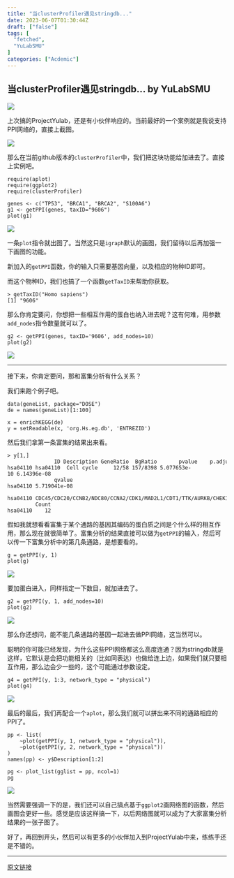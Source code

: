```yaml
---
title: "当clusterProfiler遇见stringdb..."
date: 2023-06-07T01:30:44Z
draft: ["false"]
tags: [
  "fetched",
  "YuLabSMU"
]
categories: ["Acdemic"]
---
```

当clusterProfiler遇见stringdb... by YuLabSMU
------
<div><p data-mpa-powered-by="yiban.io"><a target="_blank" href="http://mp.weixin.qq.com/s?__biz=MzI5NjUyNzkxMg==&amp;mid=2247492813&amp;idx=1&amp;sn=0fa7fbe32f1fb534f226561f03009ca5&amp;chksm=ec40558adb37dc9cc52914436f71d29c50911204b3c672c391cc22367b0ff0425483ec680736&amp;scene=21#wechat_redirect" textvalue="你已选中了添加链接的内容" linktype="text" imgurl="" imgdata="null" data-itemshowtype="0" tab="innerlink" data-linktype="1"><span><img data-backh="333" data-backw="578" data-galleryid="" data-ratio="0.575" data-s="300,640" data-src="https://mmbiz.qpic.cn/mmbiz_png/MPBFtnFrw4lhX0gicBOzP0mia9Bo8eaInx4jOEhAZVK9qWicOgpnIHf0tHFSgOj3iaG2EiblP6WtbeF7saHTjNoUkfg/640?wx_fmt=png" data-type="png" data-w="1080" src="https://mmbiz.qpic.cn/mmbiz_png/MPBFtnFrw4lhX0gicBOzP0mia9Bo8eaInx4jOEhAZVK9qWicOgpnIHf0tHFSgOj3iaG2EiblP6WtbeF7saHTjNoUkfg/640?wx_fmt=png"></span></a></p><p>上次搞的ProjectYulab，还是有小伙伴响应的。当前最好的一个案例就是我说支持PPI网络的，直接上截图。</p><p><img data-backh="3640" data-backw="398" data-croporisrc="https://mmbiz.qpic.cn/mmbiz_jpg/MPBFtnFrw4lhX0gicBOzP0mia9Bo8eaInxDmrZ3tH6MBOria8icFyJECdT3CbMP3hU9JZd3J0B6rcSiafxFTKAV45ug/640?wx_fmt=jpeg" data-cropx1="44.844290657439444" data-cropx2="788.5121107266436" data-cropy1="0" data-cropy2="6805.1211072664355" data-ratio="9.146505376344086" data-s="300,640" data-src="https://mmbiz.qpic.cn/mmbiz_jpg/MPBFtnFrw4laxfj3ZL7OcebCCyyicLgJQOmjIg2avwZB5oTdYbg5IAU09wtlYxF0Kia4dSrpWyb2Vo7wm1appTRQ/640?wx_fmt=jpeg" data-type="jpeg" data-w="744" src="https://mmbiz.qpic.cn/mmbiz_jpg/MPBFtnFrw4laxfj3ZL7OcebCCyyicLgJQOmjIg2avwZB5oTdYbg5IAU09wtlYxF0Kia4dSrpWyb2Vo7wm1appTRQ/640?wx_fmt=jpeg"></p><section data-tool="mdnice编辑器" data-website="https://www.mdnice.com"><p data-tool="mdnice编辑器"><span>那么在当前github版本的</span><code>clusterProfiler</code><span>中，我们把这块功能给加进去了。</span><span>直接上实例吧。</span></p><pre data-tool="mdnice编辑器"><span></span><code>require(aplot)<br>require(ggplot2)<br>require(clusterProfiler)<br><br>genes &lt;- c(<span>"TP53"</span>, <span>"BRCA1"</span>, <span>"BRCA2"</span>, <span>"S100A6"</span>)<br>g1 &lt;- getPPI(genes, taxID=<span>"9606"</span>)<br>plot(g1)<br></code></pre></section><p><img data-backh="510" data-backw="578" data-galleryid="" data-ratio="0.8820754716981132" data-s="300,640" data-src="https://mmbiz.qpic.cn/mmbiz_png/MPBFtnFrw4laxfj3ZL7OcebCCyyicLgJQIGiaECk6GsRKnLGexkaWZbbLmlaib7mBtBWhu7YXfbicHu4hic7hp3GkeA/640?wx_fmt=png" data-type="png" data-w="636" src="https://mmbiz.qpic.cn/mmbiz_png/MPBFtnFrw4laxfj3ZL7OcebCCyyicLgJQIGiaECk6GsRKnLGexkaWZbbLmlaib7mBtBWhu7YXfbicHu4hic7hp3GkeA/640?wx_fmt=png"></p><section data-tool="mdnice编辑器" data-website="https://www.mdnice.com"><p data-tool="mdnice编辑器">一条<code>plot</code>指令就出图了。当然这只是<code>igraph</code>默认的画图，我们留待以后再加强一下画图的功能。</p><p data-tool="mdnice编辑器">新加入的<code>getPPI</code>函数，你的输入只需要基因向量，以及相应的物种ID即可。</p><p data-tool="mdnice编辑器">而这个物种ID，我们也搞了一个函数<code>getTaxID</code>来帮助你获取。</p><pre data-tool="mdnice编辑器"><span></span><code>&gt; getTaxID(<span>"Homo sapiens"</span>)<br>[1] <span>"9606"</span><br></code></pre><p data-tool="mdnice编辑器">那么你肯定要问，你想把一些相互作用的蛋白也纳入进去呢？这有何难，用参数<code>add_nodes</code>指令数量就可以了。</p><pre data-tool="mdnice编辑器"><span></span><code>g2 &lt;- getPPI(genes, taxID=<span>'9606'</span>, add_nodes=10)<br>plot(g2)<br></code></pre></section><p><img data-backh="517" data-backw="578" data-galleryid="" data-ratio="0.8933764135702746" data-s="300,640" data-src="https://mmbiz.qpic.cn/mmbiz_png/MPBFtnFrw4laxfj3ZL7OcebCCyyicLgJQPBibia1YFNN1IZ4eFBobTr8KCuDZKgtNNsoudlYPj47dCP8xXlfn6yqQ/640?wx_fmt=png" data-type="png" data-w="619" src="https://mmbiz.qpic.cn/mmbiz_png/MPBFtnFrw4laxfj3ZL7OcebCCyyicLgJQPBibia1YFNN1IZ4eFBobTr8KCuDZKgtNNsoudlYPj47dCP8xXlfn6yqQ/640?wx_fmt=png"></p><section data-tool="mdnice编辑器" data-website="https://www.mdnice.com"><hr data-tool="mdnice编辑器"><p data-tool="mdnice编辑器">接下来，你肯定要问，那和富集分析有什么关系？</p><p data-tool="mdnice编辑器">我们来跑个例子吧。</p><pre data-tool="mdnice编辑器"><span></span><code>data(geneList, package=<span>"DOSE"</span>)<br>de = names(geneList)[1:100]<br><br>x = enrichKEGG(de)      <br>y = setReadable(x, <span>'org.Hs.eg.db'</span>, <span>'ENTREZID'</span>)<br></code></pre><p data-tool="mdnice编辑器">然后我们拿第一条富集的结果出来看。</p><pre data-tool="mdnice编辑器"><span></span><code>&gt; y[1,]<br>               ID Description GeneRatio  BgRatio       pvalue    p.adjust<br>hsa04110 hsa04110  Cell cycle     12/58 157/8398 5.077653e-10 6.14396e-08<br>               qvalue<br>hsa04110 5.719041e-08<br>                                                                        geneID<br>hsa04110 CDC45/CDC20/CCNB2/NDC80/CCNA2/CDK1/MAD2L1/CDT1/TTK/AURKB/CHEK1/TRIP13<br>         Count<br>hsa04110    12<br></code></pre><p data-tool="mdnice编辑器">假如我就想看看富集于某个通路的基因其编码的蛋白质之间是个什么样的相互作用，那么现在就很简单了。富集分析的结果直接可以做为<code>getPPI</code>的输入，然后可以传一下富集分析中的第几条通路，是想要看的。</p><pre data-tool="mdnice编辑器"><span></span><code>g = getPPI(y, 1)<br>plot(g)<br></code></pre><p><img data-backh="521" data-backw="558" data-galleryid="" data-ratio="0.9336734693877551" data-s="300,640" data-src="https://mmbiz.qpic.cn/mmbiz_png/MPBFtnFrw4laxfj3ZL7OcebCCyyicLgJQfvydDSmn8YaiaRbcRkicjicFbaJPbr94rct4icWnnTRsQ7j3xxxTDLDp4Q/640?wx_fmt=png" data-type="png" data-w="588" src="https://mmbiz.qpic.cn/mmbiz_png/MPBFtnFrw4laxfj3ZL7OcebCCyyicLgJQfvydDSmn8YaiaRbcRkicjicFbaJPbr94rct4icWnnTRsQ7j3xxxTDLDp4Q/640?wx_fmt=png"></p><p data-tool="mdnice编辑器">要加蛋白进入，同样指定一下数目，就加进去了。</p><pre data-tool="mdnice编辑器"><span></span><code>g2 = getPPI(y, 1, add_nodes=10)<br>plot(g2)<br></code></pre><p><img data-backh="489" data-backw="558" data-galleryid="" data-ratio="0.8758169934640523" data-s="300,640" data-src="https://mmbiz.qpic.cn/mmbiz_png/MPBFtnFrw4laxfj3ZL7OcebCCyyicLgJQRDpYUh0IpEaH8vRz1KoG6IYDsyKALffMscrIARwkkzyiaNoyCz1zQjQ/640?wx_fmt=png" data-type="png" data-w="612" src="https://mmbiz.qpic.cn/mmbiz_png/MPBFtnFrw4laxfj3ZL7OcebCCyyicLgJQRDpYUh0IpEaH8vRz1KoG6IYDsyKALffMscrIARwkkzyiaNoyCz1zQjQ/640?wx_fmt=png"></p><p data-tool="mdnice编辑器">那么你还想问，能不能几条通路的基因一起进去做PPI网络，这当然可以。</p><p data-tool="mdnice编辑器">聪明的你可能已经发现，为什么这些PPI网络都这么高度连通？因为stringdb就是这样，它默认是会把功能相关的（比如同表达）也做给连上边，如果我们就只要相互作用，那么边会少一些的，这个可能通过参数设定。</p><pre data-tool="mdnice编辑器"><span></span><code>g4 = getPPI(y, 1:3, network_type = <span>"physical"</span>)<br>plot(g4)<br></code></pre><p><img data-backh="468" data-backw="558" data-galleryid="" data-ratio="0.8387622149837134" data-s="300,640" data-src="https://mmbiz.qpic.cn/mmbiz_png/MPBFtnFrw4laxfj3ZL7OcebCCyyicLgJQ5k4X8dyembjWIAWv6DSn06ibxJQZV38VqfwlZ2zANwCMZgicE3p56RMg/640?wx_fmt=png" data-type="png" data-w="614" src="https://mmbiz.qpic.cn/mmbiz_png/MPBFtnFrw4laxfj3ZL7OcebCCyyicLgJQ5k4X8dyembjWIAWv6DSn06ibxJQZV38VqfwlZ2zANwCMZgicE3p56RMg/640?wx_fmt=png"></p><p data-tool="mdnice编辑器">最后的最后，我们再配合一个<code>aplot</code>，那么我们就可以拼出来不同的通路相应的PPI了。</p><pre data-tool="mdnice编辑器"><span></span><code>pp &lt;- list(<br>    ~plot(getPPI(y, 1, network_type = <span>"physical"</span>)),<br>    ~plot(getPPI(y, 2, network_type = <span>"physical"</span>))<br>)<br>names(pp) &lt;- y<span>$Description</span>[1:2]<br><br>pg &lt;- plot_list(gglist = pp, ncol=1)<br>pg<br></code></pre><p><img data-galleryid="" data-ratio="1.072150072150072" data-s="300,640" data-src="https://mmbiz.qpic.cn/mmbiz_png/MPBFtnFrw4laxfj3ZL7OcebCCyyicLgJQRPwssmgu35Pu95496hF6OBSOeicxvmLJWZUNxULZQpSTjQnnsZfkjRA/640?wx_fmt=png" data-type="png" data-w="693" src="https://mmbiz.qpic.cn/mmbiz_png/MPBFtnFrw4laxfj3ZL7OcebCCyyicLgJQRPwssmgu35Pu95496hF6OBSOeicxvmLJWZUNxULZQpSTjQnnsZfkjRA/640?wx_fmt=png"></p><p data-tool="mdnice编辑器">当然需要强调一下的是，我们还可以自己搞点基于<code>ggplot2</code>画网络图的函数，然后画图会更好一些。感觉是应该这样搞一下，以后网络图就可以成为了大家富集分析结果的一张子图了。</p><p data-tool="mdnice编辑器">好了，再回到开头，然后可以有更多的小伙伴加入到ProjectYulab中来，练练手还是不错的。</p></section><p><mp-style-type data-value="3"></mp-style-type></p></div>  
<hr>
<a href="https://mp.weixin.qq.com/s/bGPP0Y8lI2qJ1KKvKD6e3Q",target="_blank" rel="noopener noreferrer">原文链接</a>
